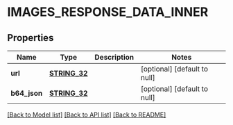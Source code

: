 # IMAGES_RESPONSE_DATA_INNER

## Properties
Name | Type | Description | Notes
------------ | ------------- | ------------- | -------------
**url** | [**STRING_32**](STRING_32.md) |  | [optional] [default to null]
**b64_json** | [**STRING_32**](STRING_32.md) |  | [optional] [default to null]

[[Back to Model list]](../README.md#documentation-for-models) [[Back to API list]](../README.md#documentation-for-api-endpoints) [[Back to README]](../README.md)


